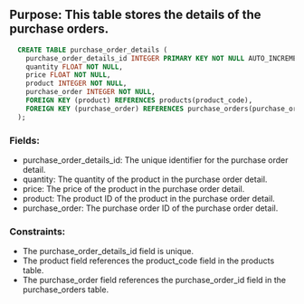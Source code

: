 ## Purpose: This table stores the details of the purchase orders.

```SQL
  CREATE TABLE purchase_order_details (
    purchase_order_details_id INTEGER PRIMARY KEY NOT NULL AUTO_INCREMENT,
    quantity FLOAT NOT NULL,
    price FLOAT NOT NULL,
    product INTEGER NOT NULL,
    purchase_order INTEGER NOT NULL,
    FOREIGN KEY (product) REFERENCES products(product_code),
    FOREIGN KEY (purchase_order) REFERENCES purchase_orders(purchase_order_id)
  );
```

### Fields:

* purchase_order_details_id: The unique identifier for the purchase order detail.
* quantity: The quantity of the product in the purchase order detail.
* price: The price of the product in the purchase order detail.
* product: The product ID of the product in the purchase order detail.
* purchase_order: The purchase order ID of the purchase order detail.

### Constraints:

* The purchase_order_details_id field is unique.
* The product field references the product_code field in the products table.
* The purchase_order field references the purchase_order_id field in the purchase_orders table.
